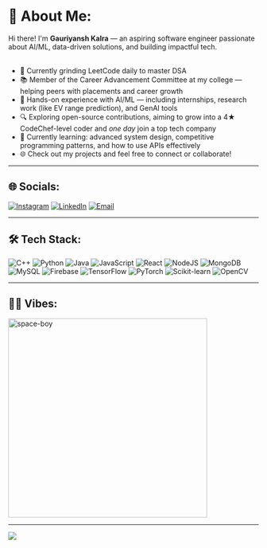# 💫 About Me:
Hi there! I'm **Gauriyansh Kalra** — an aspiring software engineer passionate about AI/ML, data-driven solutions, and building impactful tech.<br><br>

- 🎯 Currently grinding LeetCode daily to master DSA  
- 📚 Member of the Career Advancement Committee at my college — helping peers with placements and career growth  
- 🤖 Hands-on experience with AI/ML — including internships, research work (like EV range prediction), and GenAI tools  
- 🔍 Exploring open-source contributions, aiming to grow into a 4★ CodeChef-level coder and *one day* join a top tech company  
- 🌱 Currently learning: advanced system design, competitive programming patterns, and how to use APIs effectively  
- 🌐 Check out my projects and feel free to connect or collaborate!  

---

## 🌐 Socials:
[![Instagram](https://img.shields.io/badge/Instagram-%23E4405F.svg?logo=Instagram&logoColor=white)](https://instagram.com/gauriyanshkalra) 
[![LinkedIn](https://img.shields.io/badge/LinkedIn-%230077B5.svg?logo=linkedin&logoColor=white)](https://linkedin.com/in/gauriyansh) 
[![Email](https://img.shields.io/badge/Email-D14836?logo=gmail&logoColor=white)](mailto:gauriyansh.write@gmail.com)

---

## 🛠️ Tech Stack:
![C++](https://img.shields.io/badge/c++-%2300599C.svg?style=for-the-badge&logo=c%2B%2B&logoColor=white) 
![Python](https://img.shields.io/badge/python-3670A0?style=for-the-badge&logo=python&logoColor=ffdd54) 
![Java](https://img.shields.io/badge/java-%23ED8B00.svg?style=for-the-badge&logo=openjdk&logoColor=white) 
![JavaScript](https://img.shields.io/badge/javascript-%23323330.svg?style=for-the-badge&logo=javascript&logoColor=%23F7DF1E) 
![React](https://img.shields.io/badge/react-%2320232a.svg?style=for-the-badge&logo=react&logoColor=%2361DAFB) 
![NodeJS](https://img.shields.io/badge/node.js-6DA55F?style=for-the-badge&logo=node.js&logoColor=white) 
![MongoDB](https://img.shields.io/badge/MongoDB-%234ea94b.svg?style=for-the-badge&logo=mongodb&logoColor=white) 
![MySQL](https://img.shields.io/badge/mysql-4479A1.svg?style=for-the-badge&logo=mysql&logoColor=white) 
![Firebase](https://img.shields.io/badge/firebase-%23039BE5.svg?style=for-the-badge&logo=firebase) 
![TensorFlow](https://img.shields.io/badge/TensorFlow-%23FF6F00.svg?style=for-the-badge&logo=TensorFlow&logoColor=white) 
![PyTorch](https://img.shields.io/badge/PyTorch-%23EE4C2C.svg?style=for-the-badge&logo=PyTorch&logoColor=white) 
![Scikit-learn](https://img.shields.io/badge/scikit--learn-%23F7931E.svg?style=for-the-badge&logo=scikit-learn&logoColor=white) 
![OpenCV](https://img.shields.io/badge/opencv-%23white.svg?style=for-the-badge&logo=opencv&logoColor=white) 
<!-- Add/remove tech badges as you see fit -->

---

## 🧑‍🚀 Vibes:

<img src="https://media.giphy.com/media/3oEjI6SIIHBdRxXI40/giphy.gif" width="400" alt="space-boy"/>

---

[![](https://visitcount.itsvg.in/api?id=gauriyansh&icon=0&color=0)](https://visitcount.itsvg.in)

<!-- Proudly created with GPRM ( https://gprm.itsvg.in ) -->
